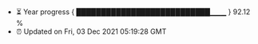 - ⏳ Year progress { ███████████████████████████▁▁▁ } 92.12 %
- ⏰ Updated on Fri, 03 Dec 2021 05:19:28 GMT

